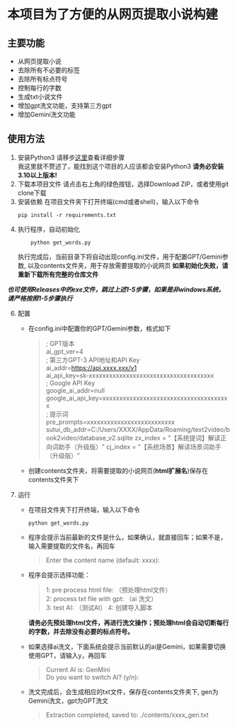 # 本项目为了方便的从网页提取小说构建
## 主要功能
- 从网页提取小说
- 去除所有不必要的标签
- 去除所有标点符号
- 控制每行的字数
- 生成txt小说文件
- 增加gpt洗文功能，支持第三方gpt
- 增加Gemini洗文功能

## 使用方法
1. 安装Python3
    请移步[这里](https://www.runoob.com/python3/python3-install.html)查看详细步骤  
    我这里就不赘述了，能找到这个项目的人应该都会安装Python3
   __请务必安装3.10以上版本!__
3. 下载本项目文件
    请点击右上角的绿色按钮，选择Download ZIP，或者使用git clone下载
4. 安装依赖
    在项目文件夹下打开终端(cmd或者shell)，输入以下命令
    ```shell
    pip install -r requirements.txt
    ```
5. 执行程序，自动初始化
    ```shell
        python get_words.py
    ```
    执行完成后，当前目录下将自动出现config.ini文件，用于配置GPT/Gemini参数, 以及contents文件夹，用于存放需要提取的小说网页
    __如果初始化失败，请重新下载所有完整的仓库文件__  

***也可使用Releases中的exe文件，跳过上述1-5步骤，如果是非windows系统，请严格按照1-5步骤执行***

6. 配置
    - 在config.ini中配置你的GPT/Gemini参数，格式如下
        > ; GPT版本  
        > ai_gpt_ver=4  
        > ; 第三方GPT-3 API地址和API Key  
        > ai_addr=https://api.xxxx.xxx/v1  
        > ai_api_key=sk-xxxxxxxxxxxxxxxxxxxxxxxxxxxxxxxxxxxxx  
        > ; Google API Key  
        > google_ai_addr=null  
        > google_ai_api_key=xxxxxxxxxxxxxxxxxxxxxxxxxxxxxxxxxxxxxx  
        > ; 提示词  
        > pre_prompts=xxxxxxxxxxxxxxxxxxxxxxxxxx  
        > sutui_db_addr=C:/Users/XXXX/AppData/Roaming/text2video/book2video/database_v2.sqlite
        > zx_index = "【系统提词】解读正向词助手（升级版）"
        > cj_index = "【系统场景】解读场景词助手（升级版）"

    - 创建contents文件夹，将需要提取的小说网页(__html扩展名__)保存在contents文件夹下
6. 运行
    - 在项目文件夹下打开终端，输入以下命令
        ```shell
        python get_words.py
        ```
    - 程序会提示当前最新的文件是什么，如果确认，就直接回车；如果不是，输入需要提取的文件名，再回车
        > Enter the content name (default: xxxx):  
    - 程序会提示选择功能：
        > 1: pre process html file: （预处理html文件）    
        > 2: process txt file with gpt: （ai 洗文）  
        > 3: test AI: （测试AI）
        > 4: 创建导入脚本

        __请务必先预处理html文件，再进行洗文操作；预处理html会自动切断每行的字数，并去除没有必要的标点符号。__
    - 如果选择ai洗文，下面系统会提示当前默认的ai是Gemini，如果需要切换使用GPT，请输入y，再回车
        > Current AI is: GenMini  
        > Do you want to switch AI? (y/n):  
    - 洗文完成后，会生成相应的txt文件，保存在contents文件夹下, gen为Gemini洗文，gpt为GPT洗文
        > Extraction completed, saved to: ./contents/xxxx_gen.txt  

